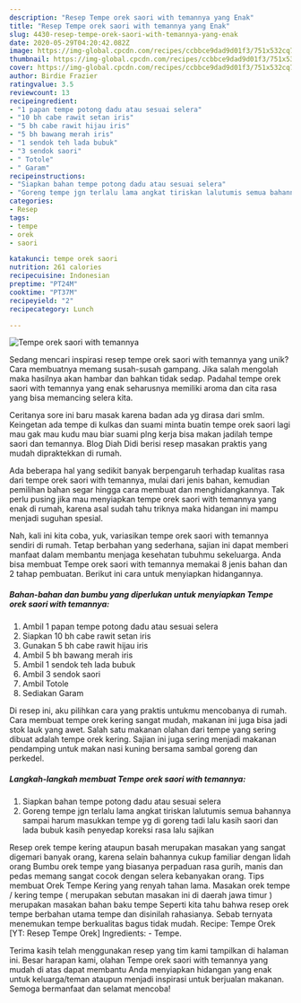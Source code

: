 ```yaml
---
description: "Resep Tempe orek saori with temannya yang Enak"
title: "Resep Tempe orek saori with temannya yang Enak"
slug: 4430-resep-tempe-orek-saori-with-temannya-yang-enak
date: 2020-05-29T04:20:42.082Z
image: https://img-global.cpcdn.com/recipes/ccbbce9dad9d01f3/751x532cq70/tempe-orek-saori-with-temannya-foto-resep-utama.jpg
thumbnail: https://img-global.cpcdn.com/recipes/ccbbce9dad9d01f3/751x532cq70/tempe-orek-saori-with-temannya-foto-resep-utama.jpg
cover: https://img-global.cpcdn.com/recipes/ccbbce9dad9d01f3/751x532cq70/tempe-orek-saori-with-temannya-foto-resep-utama.jpg
author: Birdie Frazier
ratingvalue: 3.5
reviewcount: 13
recipeingredient:
- "1 papan tempe potong dadu atau sesuai selera"
- "10 bh cabe rawit setan iris"
- "5 bh cabe rawit hijau iris"
- "5 bh bawang merah iris"
- "1 sendok teh lada bubuk"
- "3 sendok saori"
- " Totole"
- " Garam"
recipeinstructions:
- "Siapkan bahan tempe potong dadu atau sesuai selera"
- "Goreng tempe jgn terlalu lama angkat tiriskan lalutumis semua bahannya sampai harum masukkan tempe yg di goreng tadi lalu kasih saori dan lada bubuk kasih penyedap koreksi rasa lalu sajikan"
categories:
- Resep
tags:
- tempe
- orek
- saori

katakunci: tempe orek saori 
nutrition: 261 calories
recipecuisine: Indonesian
preptime: "PT24M"
cooktime: "PT37M"
recipeyield: "2"
recipecategory: Lunch

---
```



![Tempe orek saori with temannya](https://img-global.cpcdn.com/recipes/ccbbce9dad9d01f3/751x532cq70/tempe-orek-saori-with-temannya-foto-resep-utama.jpg)

Sedang mencari inspirasi resep tempe orek saori with temannya yang unik? Cara membuatnya memang susah-susah gampang. Jika salah mengolah maka hasilnya akan hambar dan bahkan tidak sedap. Padahal tempe orek saori with temannya yang enak seharusnya memiliki aroma dan cita rasa yang bisa memancing selera kita.

Ceritanya sore ini baru masak karena badan ada yg dirasa dari smlm. Keingetan ada tempe di kulkas dan suami minta buatin tempe orek saori lagi mau gak mau kudu mau biar suami plng kerja bisa makan jadilah tempe saori dan temannya. Blog Diah Didi berisi resep masakan praktis yang mudah dipraktekkan di rumah.

Ada beberapa hal yang sedikit banyak berpengaruh terhadap kualitas rasa dari tempe orek saori with temannya, mulai dari jenis bahan, kemudian pemilihan bahan segar hingga cara membuat dan menghidangkannya. Tak perlu pusing jika mau menyiapkan tempe orek saori with temannya yang enak di rumah, karena asal sudah tahu triknya maka hidangan ini mampu menjadi suguhan spesial.


Nah, kali ini kita coba, yuk, variasikan tempe orek saori with temannya sendiri di rumah. Tetap berbahan yang sederhana, sajian ini dapat memberi manfaat dalam membantu menjaga kesehatan tubuhmu sekeluarga. Anda bisa membuat Tempe orek saori with temannya memakai 8 jenis bahan dan 2 tahap pembuatan. Berikut ini cara untuk menyiapkan hidangannya.

<!--inarticleads1-->

##### Bahan-bahan dan bumbu yang diperlukan untuk menyiapkan Tempe orek saori with temannya:

1. Ambil 1 papan tempe potong dadu atau sesuai selera
1. Siapkan 10 bh cabe rawit setan iris
1. Gunakan 5 bh cabe rawit hijau iris
1. Ambil 5 bh bawang merah iris
1. Ambil 1 sendok teh lada bubuk
1. Ambil 3 sendok saori
1. Ambil  Totole
1. Sediakan  Garam


Di resep ini, aku pilihkan cara yang praktis untukmu mencobanya di rumah. Cara membuat tempe orek kering sangat mudah, makanan ini juga bisa jadi stok lauk yang awet. Salah satu makanan olahan dari tempe yang sering dibuat adalah tempe orek kering. Sajian ini juga sering menjadi makanan pendamping untuk makan nasi kuning bersama sambal goreng dan perkedel. 

<!--inarticleads2-->

##### Langkah-langkah membuat Tempe orek saori with temannya:

1. Siapkan bahan tempe potong dadu atau sesuai selera
1. Goreng tempe jgn terlalu lama angkat tiriskan lalutumis semua bahannya sampai harum masukkan tempe yg di goreng tadi lalu kasih saori dan lada bubuk kasih penyedap koreksi rasa lalu sajikan


Resep orek tempe kering ataupun basah merupakan masakan yang sangat digemari banyak orang, karena selain bahannya cukup familiar dengan lidah orang Bumbu orek tempe yang biasanya perpaduan rasa gurih, manis dan pedas memang sangat cocok dengan selera kebanyakan orang. Tips membuat Orek Tempe Kering yang renyah tahan lama. Masakan orek tempe / kering tempe ( merupakan sebutan masakan ini di daerah jawa timur ) merupakan masakan bahan baku tempe Seperti kita tahu bahwa resep orek tempe berbahan utama tempe dan disinilah rahasianya. Sebab ternyata menemukan tempe berkualitas bagus tidak mudah. Recipe: Tempe Orek [YT: Resep Tempe Orek] Ingredients: - Tempe. 

Terima kasih telah menggunakan resep yang tim kami tampilkan di halaman ini. Besar harapan kami, olahan Tempe orek saori with temannya yang mudah di atas dapat membantu Anda menyiapkan hidangan yang enak untuk keluarga/teman ataupun menjadi inspirasi untuk berjualan makanan. Semoga bermanfaat dan selamat mencoba!

